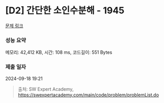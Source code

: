 # [D2] 간단한 소인수분해 - 1945 

[문제 링크](https://swexpertacademy.com/main/code/problem/problemDetail.do?contestProbId=AV5Pl0Q6ANQDFAUq) 

### 성능 요약

메모리: 42,412 KB, 시간: 108 ms, 코드길이: 551 Bytes

### 제출 일자

2024-09-18 19:21



> 출처: SW Expert Academy, https://swexpertacademy.com/main/code/problem/problemList.do